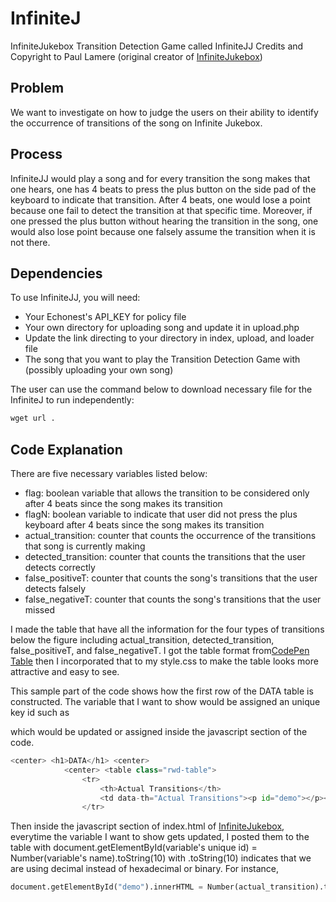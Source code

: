 # InfiniteJ
InfiniteJukebox Transition Detection Game called InfiniteJJ
Credits and Copyright to Paul Lamere (original creator of [InfiniteJukebox])

## Problem
We want to investigate on how to judge the users on their ability to identify the occurrence of transitions of the song on Infinite Jukebox.

## Process 
InfiniteJJ would play a song and for every transition the song makes that one hears, one has 4 beats to press the plus button on the side pad of the keyboard to indicate that transition. After 4 beats, one would lose a point because one fail to detect the transition at that specific time. Moreover, if one pressed the plus button without hearing the transition in the song, one would also lose point because one falsely assume the transition when it is not there. 

## Dependencies
To use InfiniteJJ, you will need:
- Your Echonest's API_KEY for policy file
- Your own directory for uploading song and update it in upload.php
- Update the link directing to your directory in index, upload, and loader file
- The song that you want to play the Transition Detection Game with (possibly uploading your own song)

The user can use the command below to download necessary file for the InfiniteJ to run independently:
```python
wget url . 
```

## Code Explanation
There are five necessary variables listed below:
- flag: boolean variable that allows the transition to be considered only after 4 beats since the song makes its transition 
- flagN: boolean variable to indicate that user did not press the plus keyboard after 4 beats since the song makes its transition 
- actual_transition: counter that counts the occurrence of the transitions that song is currently making
- detected_transition: counter that counts the transitions that the user detects correctly
- false_positiveT: counter that counts the song's transitions that the user detects falsely
- false_negativeT: counter that counts the song's transitions that the user missed 

I made the table that have all the information for the four types of transitions below the figure including actual_transition, detected_transition, false_positiveT, and false_negativeT. I got the table format from[CodePen Table] then I incorporated that to my style.css to make the table looks more attractive and easy to see. 

This sample part of the code shows how the first row of the DATA table is constructed. The variable that I want to show would be assigned an unique key id such as <p id="demo"></p> which would be updated or assigned inside the javascript section of the code. 
```python
<center> <h1>DATA</h1> <center>
			<center> <table class="rwd-table">
				<tr>
					<th>Actual Transitions</th>
					<td data-th="Actual Transitions"><p id="demo"></p></td>
				</tr>
```
Then inside the javascript section of index.html of [InfiniteJukebox], everytime the variable I want to show gets updated, I posted them to the table with document.getElementById(variable's unique id) = Number(variable's name).toString(10) with .toString(10) indicates that we are using decimal instead of hexadecimal or binary. For instance,
```python
document.getElementById("demo").innerHTML = Number(actual_transition).toString(10);
```
[CodePen Table]: http://codepen.io/anon/share/zip/KwEJRB/
[InfiniteJukebox]: http://labs.echonest.com/Uploader/index.html

